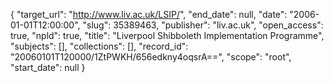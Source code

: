 {
  "target_url": "http://www.liv.ac.uk/LSIP/", 
  "end_date": null, 
  "date": "2006-01-01T12:00:00", 
  "slug": 35389463, 
  "publisher": "liv.ac.uk", 
  "open_access": true, 
  "npld": true, 
  "title": "Liverpool Shibboleth Implementation Programme", 
  "subjects": [], 
  "collections": [], 
  "record_id": "20060101T120000/1ZtPWKH/656edkny4oqsrA==", 
  "scope": "root", 
  "start_date": null
}

